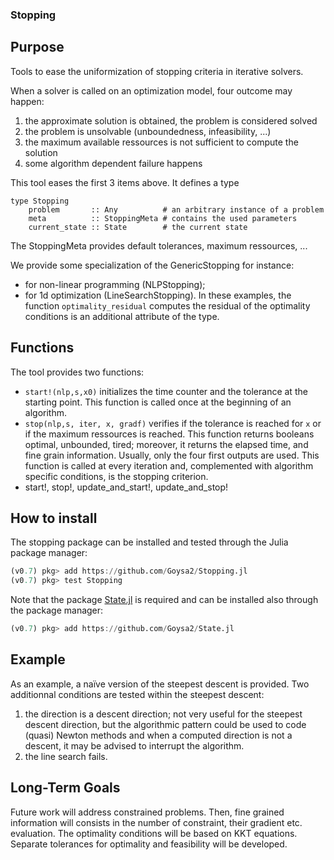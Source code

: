 ### Stopping

## Purpose

Tools to ease the uniformization of stopping criteria in iterative solvers.

When a solver is called on an optimization model, four outcome may happen:

1. the approximate solution is obtained, the problem is considered solved
2. the problem is unsolvable (unboundedness, infeasibility, ...)
3. the maximum available ressources is not sufficient to compute the solution
4. some algorithm dependent failure happens

This tool eases the first 3 items above. It defines a type

    type Stopping
        problem       :: Any          # an arbitrary instance of a problem
        meta          :: StoppingMeta # contains the used parameters
        current_state :: State        # the current state

The StoppingMeta provides default tolerances, maximum ressources, ...  

We provide some specialization of the GenericStopping for instance:
  * for non-linear programming (NLPStopping);
  * for 1d optimization (LineSearchStopping). 
In these examples, the function `optimality_residual` computes the residual of the optimality conditions is an additional attribute of the type.

## Functions

The tool provides two functions:
* `start!(nlp,s,x0)` initializes the time counter and the tolerance at the starting point. This function is called once at the beginning of an algorithm.
* `stop(nlp,s, iter, x, gradf)` verifies if the tolerance is reached for `x` or if the maximum ressources is reached. This function returns booleans optimal, unbounded, tired; moreover, it returns the elapsed time, and fine grain information. Usually, only the four first outputs are used. This function is called at every iteration and, complemented with algorithm specific conditions, is the stopping criterion.
* start!, stop!, update_and_start!, update_and_stop!

## How to install

The stopping package can be installed and tested through the Julia package manager:

```julia
(v0.7) pkg> add https://github.com/Goysa2/Stopping.jl
(v0.7) pkg> test Stopping
```
Note that the package [State.jl](https://github.com/Goysa2/State.jl) is required and can be installed also through the package manager:
```julia
(v0.7) pkg> add https://github.com/Goysa2/State.jl
```
## Example

As an example, a naïve version of the steepest descent is provided. Two additionnal conditions are tested within the steepest descent:

1. the direction is a descent direction; not very useful for the steepest descent direction, but the algorithmic pattern could be used to code (quasi) Newton methods and when a computed direction is not a descent, it may be advised to interrupt the algorithm.
2. the line search fails.

## Long-Term Goals

Future work will address constrained problems. Then, fine grained information will consists in the number of constraint, their gradient etc. evaluation. The optimality conditions will be based on KKT equations. Separate tolerances for optimality and feasibility will be developed.
